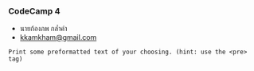 ### CodeCamp 4

- นายก้องภพ กล่ำคำ
- kkamkham@gmail.com

```
Print some preformatted text of your choosing. (hint: use the <pre> tag)
```

